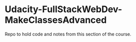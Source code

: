 # Udacity-FullStackWebDev-MakeClassesAdvanced
Repo to hold code and notes from this section of the course.
